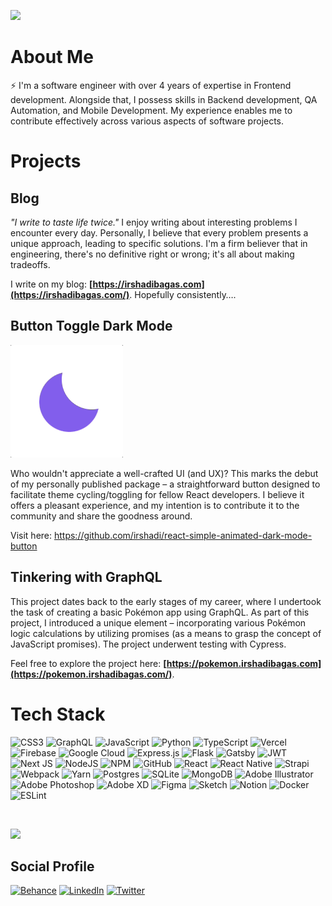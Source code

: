 [![](https://visitcount.itsvg.in/api?id=irshadi&icon=0&color=0)](https://visitcount.itsvg.in)

# About Me

⚡ I'm a software engineer with over 4 years of expertise in Frontend development. Alongside that, I possess skills in Backend development, QA Automation, and Mobile Development. My experience enables me to contribute effectively across various aspects of software projects.

# Projects

## Blog

_"I write to taste life twice."_ I enjoy writing about interesting problems I encounter every day. Personally, I believe that every problem presents a unique approach, leading to specific solutions. I'm a firm believer that in engineering, there's no definitive right or wrong; it's all about making tradeoffs.

I write on my blog: **[https://irshadibagas.com](https://irshadibagas.com/)**. Hopefully consistently….

## Button Toggle Dark Mode

![react-simple-animated-dark-mode-button-demo](https://github.com/irshadi/react-simple-animated-dark-mode-button/raw/master/docs/react-simple-animated-dark-mode-button-demo.gif)

Who wouldn't appreciate a well-crafted UI (and UX)? This marks the debut of my personally published package – a straightforward button designed to facilitate theme cycling/toggling for fellow React developers. I believe it offers a pleasant experience, and my intention is to contribute it to the community and share the goodness around.

Visit here: https://github.com/irshadi/react-simple-animated-dark-mode-button

## Tinkering with GraphQL

This project dates back to the early stages of my career, where I undertook the task of creating a basic Pokémon app using GraphQL. As part of this project, I introduced a unique element – incorporating various Pokémon logic calculations by utilizing promises (as a means to grasp the concept of JavaScript promises). The project underwent testing with Cypress.

Feel free to explore the project here: **[https://pokemon.irshadibagas.com](https://pokemon.irshadibagas.com/)**.

# Tech Stack

![CSS3](https://img.shields.io/badge/css3-%231572B6.svg?style=for-the-badge&logo=css3&logoColor=white) ![GraphQL](https://img.shields.io/badge/-GraphQL-E10098?style=for-the-badge&logo=graphql&logoColor=white) ![JavaScript](https://img.shields.io/badge/javascript-%23323330.svg?style=for-the-badge&logo=javascript&logoColor=%23F7DF1E) ![Python](https://img.shields.io/badge/python-3670A0?style=for-the-badge&logo=python&logoColor=ffdd54) ![TypeScript](https://img.shields.io/badge/typescript-%23007ACC.svg?style=for-the-badge&logo=typescript&logoColor=white) ![Vercel](https://img.shields.io/badge/vercel-%23000000.svg?style=for-the-badge&logo=vercel&logoColor=white) ![Firebase](https://img.shields.io/badge/firebase-%23039BE5.svg?style=for-the-badge&logo=firebase) ![Google Cloud](https://img.shields.io/badge/Google%20Cloud-%234285F4.svg?style=for-the-badge&logo=google-cloud&logoColor=white) ![Express.js](https://img.shields.io/badge/express.js-%23404d59.svg?style=for-the-badge&logo=express&logoColor=%2361DAFB) ![Flask](https://img.shields.io/badge/flask-%23000.svg?style=for-the-badge&logo=flask&logoColor=white) ![Gatsby](https://img.shields.io/badge/Gatsby-%23663399.svg?style=for-the-badge&logo=gatsby&logoColor=white) ![JWT](https://img.shields.io/badge/JWT-black?style=for-the-badge&logo=JSON%20web%20tokens) ![Next JS](https://img.shields.io/badge/Next-black?style=for-the-badge&logo=next.js&logoColor=white) ![NodeJS](https://img.shields.io/badge/node.js-6DA55F?style=for-the-badge&logo=node.js&logoColor=white) ![NPM](https://img.shields.io/badge/NPM-%23000000.svg?style=for-the-badge&logo=npm&logoColor=white) ![GitHub](https://img.shields.io/badge/GitHub-%23121011.svg?style=for-the-badge&logo=github&logoColor=white) ![React](https://img.shields.io/badge/react-%2320232a.svg?style=for-the-badge&logo=react&logoColor=%2361DAFB) ![React Native](https://img.shields.io/badge/react_native-%2320232a.svg?style=for-the-badge&logo=react&logoColor=%2361DAFB) ![Strapi](https://img.shields.io/badge/strapi-%232E7EEA.svg?style=for-the-badge&logo=strapi&logoColor=white) ![Webpack](https://img.shields.io/badge/webpack-%238DD6F9.svg?style=for-the-badge&logo=webpack&logoColor=black) ![Yarn](https://img.shields.io/badge/yarn-%232C8EBB.svg?style=for-the-badge&logo=yarn&logoColor=white) ![Postgres](https://img.shields.io/badge/postgres-%23316192.svg?style=for-the-badge&logo=postgresql&logoColor=white) ![SQLite](https://img.shields.io/badge/sqlite-%2307405e.svg?style=for-the-badge&logo=sqlite&logoColor=white) ![MongoDB](https://img.shields.io/badge/MongoDB-%234ea94b.svg?style=for-the-badge&logo=mongodb&logoColor=white) ![Adobe Illustrator](https://img.shields.io/badge/adobeillustrator-%23FF9A00.svg?style=for-the-badge&logo=adobeillustrator&logoColor=white) ![Adobe Photoshop](https://img.shields.io/badge/adobephotoshop-%2331A8FF.svg?style=for-the-badge&logo=adobephotoshop&logoColor=white) ![Adobe XD](https://img.shields.io/badge/Adobe%20XD-470137?style=for-the-badge&logo=Adobe%20XD&logoColor=#FF61F6) 	![Figma](https://img.shields.io/badge/figma-%23F24E1E.svg?style=for-the-badge&logo=figma&logoColor=white) ![Sketch](https://img.shields.io/badge/Sketch-FFB387?style=for-the-badge&logo=sketch&logoColor=black) ![Notion](https://img.shields.io/badge/Notion-%23000000.svg?style=for-the-badge&logo=notion&logoColor=white) ![Docker](https://img.shields.io/badge/docker-%230db7ed.svg?style=for-the-badge&logo=docker&logoColor=white) ![ESLint](https://img.shields.io/badge/ESLint-4B3263?style=for-the-badge&logo=eslint&logoColor=white)

<br/>

![](https://github-readme-stats.vercel.app/api/top-langs/?username=irshadi&theme=dark&hide_border=false&include_all_commits=false&count_private=false&layout=compact)

## Social Profile

[![Behance](https://img.shields.io/badge/Behance-1769ff?logo=behance&logoColor=white)](https://behance.net/irshadi) [![LinkedIn](https://img.shields.io/badge/LinkedIn-%230077B5.svg?logo=linkedin&logoColor=white)](https://linkedin.com/in/irshadi) [![Twitter](https://img.shields.io/badge/Twitter-%231DA1F2.svg?logo=Twitter&logoColor=white)](https://twitter.com/irshadi) 


<!--
**irshadi/irshadi** is a ✨ _special_ ✨ repository because its `README.md` (this file) appears on your GitHub profile.

Here are some ideas to get you started:

- 🔭 I’m currently working on ...
- 🌱 I’m currently learning ...
- 👯 I’m looking to collaborate on ...
- 🤔 I’m looking for help with ...
- 💬 Ask me about ...
- 📫 How to reach me: ...
- 😄 Pronouns: ...
- ⚡ Fun fact: ...
-->
